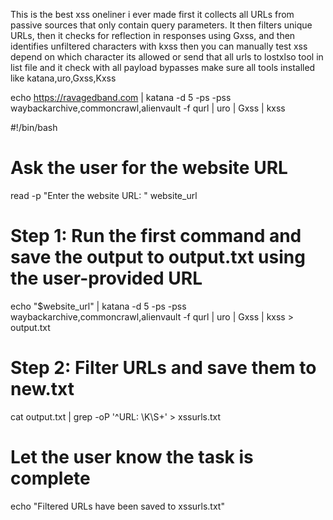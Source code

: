 This is the best xss oneliner i ever made first it collects all URLs from passive sources that only contain query parameters. It then filters unique URLs, then it checks for reflection in responses using Gxss, and then identifies unfiltered characters with kxss then you can manually test xss depend on which character its allowed or send that all urls to lostxlso tool in list file and it check with all payload bypasses make sure all tools installed like katana,uro,Gxss,Kxss

echo https://ravagedband.com | katana -d 5 -ps -pss waybackarchive,commoncrawl,alienvault -f qurl | uro | Gxss | kxss

#!/bin/bash

# Ask the user for the website URL
read -p "Enter the website URL: " website_url

# Step 1: Run the first command and save the output to output.txt using the user-provided URL
echo "$website_url" | katana -d 5 -ps -pss waybackarchive,commoncrawl,alienvault -f qurl | uro | Gxss | kxss > output.txt

# Step 2: Filter URLs and save them to new.txt
cat output.txt | grep -oP '^URL: \K\S+' > xssurls.txt

# Let the user know the task is complete
echo "Filtered URLs have been saved to xssurls.txt"

